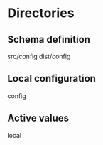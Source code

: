 # Directories


## Schema definition

src/config
dist/config


## Local configuration

config

## Active values

local
